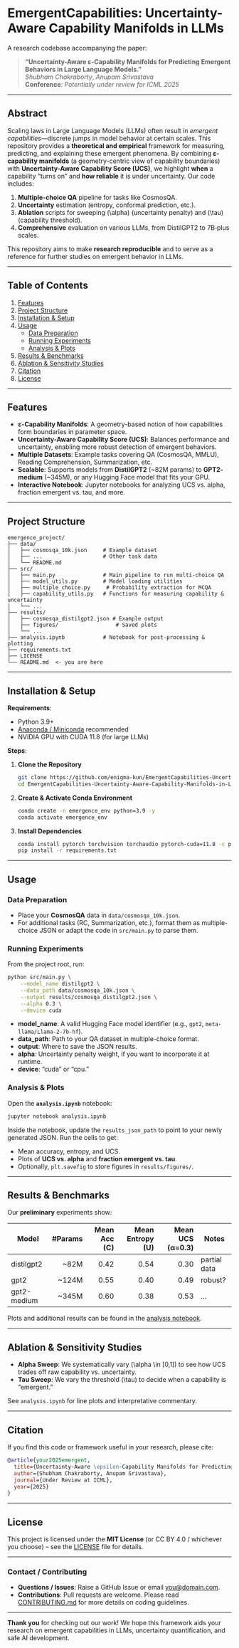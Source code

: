 # **EmergentCapabilities: Uncertainty-Aware Capability Manifolds in LLMs**

A research codebase accompanying the paper:

> **“Uncertainty-Aware ε-Capability Manifolds for Predicting Emergent Behaviors in Large Language Models.”**  
> *Shubham Chakraborty*, *Anupam Srivastava*  
> **Conference**: *Potentially under review for ICML 2025*

---

## **Abstract**



Scaling laws in Large Language Models (LLMs) often result in *emergent capabilities*—discrete jumps in model behavior at certain scales. This repository provides a **theoretical and empirical** framework for measuring, predicting, and explaining these emergent phenomena. By combining **ε-capability manifolds** (a geometry-centric view of capability boundaries) with **Uncertainty-Aware Capability Score (UCS)**, we highlight **when** a capability “turns on” and **how reliable** it is under uncertainty. Our code includes:

1. **Multiple-choice QA** pipeline for tasks like CosmosQA.  
2. **Uncertainty** estimation (entropy, conformal prediction, etc.).  
3. **Ablation** scripts for sweeping \(\alpha\) (uncertainty penalty) and \(\tau\) (capability threshold).  
4. **Comprehensive** evaluation on various LLMs, from DistilGPT2 to 7B‐plus scales.

This repository aims to make **research reproducible** and to serve as a reference for further studies on emergent behavior in LLMs.

---

## **Table of Contents**

1. [Features](#features)  
2. [Project Structure](#project-structure)  
3. [Installation & Setup](#installation--setup)  
4. [Usage](#usage)  
   - [Data Preparation](#data-preparation)  
   - [Running Experiments](#running-experiments)  
   - [Analysis & Plots](#analysis--plots)  
5. [Results & Benchmarks](#results--benchmarks)  
6. [Ablation & Sensitivity Studies](#ablation--sensitivity-studies)  
7. [Citation](#citation)  
8. [License](#license)  

---

## **Features**

- **ε-Capability Manifolds**: A geometry-based notion of how capabilities form boundaries in parameter space.  
- **Uncertainty-Aware Capability Score (UCS)**: Balances performance and uncertainty, enabling more robust detection of emergent behaviors.  
- **Multiple Datasets**: Example tasks covering QA (CosmosQA, MMLU), Reading Comprehension, Summarization, etc.  
- **Scalable**: Supports models from **DistilGPT2** (~82M params) to **GPT2‐medium** (~345M), or any Hugging Face model that fits your GPU.  
- **Interactive Notebook**: Jupyter notebooks for analyzing UCS vs. alpha, fraction emergent vs. tau, and more.

---

## **Project Structure**

```
emergence_project/
├── data/
│   ├── cosmosqa_10k.json     # Example dataset
│   ├── ...                   # Other task data
│   └── README.md
├── src/
│   ├── main.py               # Main pipeline to run multi-choice QA
│   ├── model_utils.py        # Model loading utilities
│   ├── multiple_choice.py     # Probability extraction for MCQA
│   ├── capability_utils.py   # Functions for measuring capability & uncertainty
│   └── ...
├── results/
│   ├── cosmosqa_distilgpt2.json # Example output
│   ├── figures/                  # Saved plots
│   └── ...
├── analysis.ipynb            # Notebook for post-processing & plotting
├── requirements.txt
├── LICENSE
└── README.md  <- you are here
```

---

## **Installation & Setup**

**Requirements**:
- Python 3.9+  
- [Anaconda / Miniconda](https://docs.conda.io/en/latest/) recommended  
- NVIDIA GPU with CUDA 11.8 (for large LLMs)

**Steps**:
1. **Clone the Repository**  
   ```bash
   git clone https://github.com/enigma-kun/EmergentCapabilities-Uncertainty-Aware-Capability-Manifolds-in-LLMs.git
   cd EmergentCapabilities-Uncertainty-Aware-Capability-Manifolds-in-LLMs
   ```
2. **Create & Activate Conda Environment**  
   ```bash
   conda create -n emergence_env python=3.9 -y
   conda activate emergence_env
   ```
3. **Install Dependencies**  
   ```bash
   conda install pytorch torchvision torchaudio pytorch-cuda=11.8 -c pytorch -c nvidia
   pip install -r requirements.txt
   ```

---

## **Usage**

### **Data Preparation**

- Place your **CosmosQA** data in `data/cosmosqa_10k.json`.  
- For additional tasks (RC, Summarization, etc.), format them as multiple-choice JSON or adapt the code in `src/main.py` to parse them.

### **Running Experiments**

From the project root, run:

```bash
python src/main.py \
    --model_name distilgpt2 \
    --data_path data/cosmosqa_10k.json \
    --output results/cosmosqa_distilgpt2.json \
    --alpha 0.3 \
    --device cuda
```

- **model_name**: A valid Hugging Face model identifier (e.g., `gpt2`, `meta-llama/Llama-2-7b-hf`).  
- **data_path**: Path to your QA dataset in multiple-choice format.  
- **output**: Where to save the JSON results.  
- **alpha**: Uncertainty penalty weight, if you want to incorporate it at runtime.  
- **device**: “cuda” or “cpu.”

### **Analysis & Plots**

Open the **`analysis.ipynb`** notebook:

```bash
jupyter notebook analysis.ipynb
```

Inside the notebook, update the `results_json_path` to point to your newly generated JSON. Run the cells to get:

- Mean accuracy, entropy, and UCS.  
- Plots of **UCS vs. alpha** and **fraction emergent vs. tau**.  
- Optionally, `plt.savefig` to store figures in `results/figures/`.

---

## **Results & Benchmarks**

Our **preliminary** experiments show:

| Model         | #Params | Mean Acc (C) | Mean Entropy (U) | Mean UCS (α=0.3) | Notes           |
|---------------|--------:|-------------:|------------------:|------------------:|-----------------|
| distilgpt2    | ~82M    | 0.42         | 0.54             | 0.30             | partial data    |
| gpt2          | ~124M   | 0.55         | 0.40             | 0.49             | robust?         |
| gpt2-medium   | ~345M   | 0.60         | 0.38             | 0.53             | ...             |

Plots and additional results can be found in the [analysis notebook](analysis.ipynb).

---

## **Ablation & Sensitivity Studies**

- **Alpha Sweep**: We systematically vary \(\alpha \in [0,1]\) to see how UCS trades off raw capability vs. uncertainty.  
- **Tau Sweep**: We vary the threshold \(\tau\) to decide when a capability is “emergent.”  

See `analysis.ipynb` for line plots and interpretative commentary.

---

## **Citation**

If you find this code or framework useful in your research, please cite:

```bibtex
@article{your2025emergent,
  title={Uncertainty-Aware \epsilon-Capability Manifolds for Predicting Emergent Behaviors in Large Language Models},
  author={Shubham Chakraborty, Anupam Srivastava},
  journal={Under Review at ICML},
  year={2025}
}
```

---

## **License**

This project is licensed under the **MIT License** (or CC BY 4.0 / whichever you choose) – see the [LICENSE](LICENSE) file for details.

---

### **Contact / Contributing**

- **Questions / Issues**: Raise a GitHub Issue or email [you@domain.com](mailto:chakraborty.shubham007@gmail.com).  
- **Contributions**: Pull requests are welcome. Please read [CONTRIBUTING.md](CONTRIBUTING.md) for more details on coding guidelines.

---

**Thank you** for checking out our work! We hope this framework aids your research on emergent capabilities in LLMs, uncertainty quantification, and safe AI development.